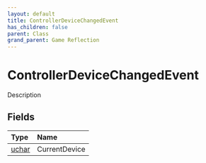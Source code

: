 ```yaml
---
layout: default
title: ControllerDeviceChangedEvent
has_children: false
parent: Class
grand_parent: Game Reflection
---
```

# ControllerDeviceChangedEvent
Description 

## Fields

| Type | Name |
|:----------|:--------------|
| [uchar](/riftbreaker-wiki/docs/game-reflection/enums/uchar/) | CurrentDevice |

